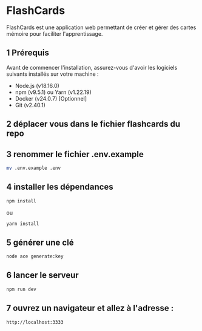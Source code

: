 # FlashCards

FlashCards est une application web permettant de créer et gérer des cartes mémoire pour faciliter l'apprentissage.

## 1 Prérequis

Avant de commencer l'installation, assurez-vous d'avoir les logiciels suivants installés sur votre machine :

- Node.js (v18.16.0)
- npm (v9.5.1) ou Yarn (v1.22.19)
- Docker (v24.0.7) [Optionnel]
- Git (v2.40.1)

## 2 déplacer vous dans le fichier flashcards du repo

## 3 renommer le fichier .env.example

```sh
mv .env.example .env

```

## 4 installer les dépendances

```sh
npm install

```

ou

```sh
yarn install

```

## 5 générer une clé

```sh
node ace generate:key

```

## 6 lancer le serveur

```sh
npm run dev

```

## 7 ouvrez un navigateur et allez à l'adresse :

```arduino
http://localhost:3333

```
